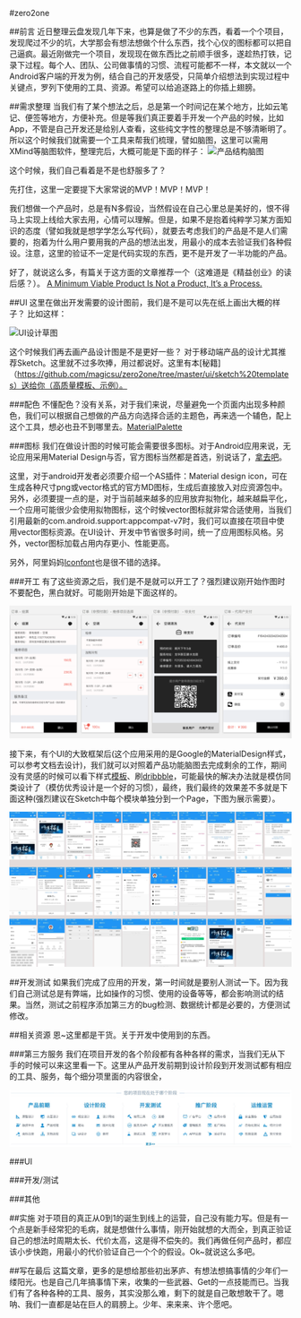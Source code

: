 #zero2one

##前言
近日整理云盘发现几年下来，也算是做了不少的东西，看着一个个项目，发现爬过不少的坑，大学那会有想法想做个什么东西，找个心仪的图标都可以把自己逼疯。最近刚做完一个项目，发现现在做东西比之前顺手很多，遂趁热打铁，记录下过程。每个人、团队、公司做事情的习惯、流程可能都不一样，本文就以一个Android客户端的开发为例，结合自己的开发感受，只简单介绍想法到实现过程中关键点，罗列下使用的工具、资源。希望可以给追逐路上的你插上翅膀。


##需求整理
当我们有了某个想法之后，总是第一个时间记在某个地方，比如云笔记、便签等地方，方便补充。但是等我们真正要着手开发一个产品的时候，比如App，不管是自己开发还是给别人查看，这些纯文字性的整理总是不够清晰明了。所以这个时候我们就需要一个工具来帮我们梳理，譬如脑图，这里可以需用XMind等脑图软件，整理完后，大概可能是下面的样子：
![产品结构脑图](http://upload-images.jianshu.io/upload_images/1694733-33c05012c990e4ad.png?imageMogr2/auto-orient/strip%7CimageView2/2/w/1240)

这个时候，我们自己看着是不是也舒服多了？

先打住，这里一定要提下大家常说的MVP！MVP！MVP！

我们想做一个产品时，总是有N多假设，当然假设在自己心里总是美好的，恨不得马上实现上线给大家去用，心情可以理解。但是，如果不是抱着纯粹学习某方面知识的态度（譬如我就是想学学怎么写代码），就要去考虑我们的产品是不是人们需要的，抱着为什么用户要用我的产品的想法出发，用最小的成本去验证我们各种假设。注意，这里的验证不一定是代码实现的东西，更不是开发了一半功能的产品。

好了，就说这么多，有篇关于这方面的文章推荐一个（这难道是《精益创业》的读后感？）。
[A Minimum Viable Product Is Not a Product, It’s a Process.](http://blog.ycombinator.com/minimum-viable-product-process/)


##UI
这里在做出开发需要的设计图前，我们是不是可以先在纸上画出大概的样子？
比如这样：

![UI设计草图](http://image.woshipm.com/wp-files/2017/01/rwJt7onh7CxhFMNilA9n.png)

这个时候我们再去画产品设计图是不是更好一些？
对于移动端产品的设计尤其推荐Sketch。这里就不过多吹捧，用过都说好。这里有本[秘籍]（https://github.com/magicsu/zero2one/tree/master/ui/sketch%20templates）送给你（高质量模板、示例）。

###配色
不懂配色？没有关系，对于我们来说，尽量避免一个页面内出现多种颜色，我们可以根据自己想做的产品方向选择合适的主题色，再来选一个辅色，配上这个工具，想必也丑不到哪里去。[MaterialPalette](https://www.materialpalette.com/light-blue/blue)

###图标
我们在做设计图的时候可能会需要很多图标。对于Android应用来说，无论应用采用Material Design与否，官方图标当然都是首选，别说话了，[拿去吧](https://github.com/google/material-design-icons)。

这里，对于android开发者必须要介绍一个AS插件：Material design icon，可在生成各种尺寸png或vector格式的官方MD图标，生成后直接放入对应资源包中。另外，必须要提一点的是，对于当前越来越多的应用放弃拟物化，越来越扁平化，一个应用可能很少会使用拟物图标，这个时候vector图标就非常合适使用，当我们引用最新的com.android.support:appcompat-v7时，我们可以直接在项目中使用vector图标资源。在UI设计、开发中节省很多时间，统一了应用图标风格。另外，vector图标加载占用内存更小、性能更高。

另外，阿里妈妈[Iconfont](http://www.iconfont.cn/)也是很不错的选择。

###开工
有了这些资源之后，我们是不是就可以开工了？强烈建议刚开始作图时不要配色，黑白就好。可能刚开始是下面这样的。

![UI设计草图](https://github.com/magicsu/zero2one/blob/master/images/sketch.png?raw=true)

接下来，有个UI的大致框架后(这个应用采用的是Google的MaterialDesign样式，可以参考文档去设计)，我们就可以对照着产品功能脑图去完成剩余的工作，期间没有灵感的时候可以看下样式[模板](https://github.com/magicsu/zero2one/tree/master/ui/sketch%20templates)、刷[dribbble](https://dribbble.com/)，可能最快的解决办法就是模仿同类设计了（模仿优秀设计是一个好的习惯），最终，我们最终的效果差不多就是下面这种(强烈建议在Sketch中每个模块单独分到一个Page，下图为展示需要）。

![UI设计完成稿](https://github.com/magicsu/zero2one/blob/master/images/sketch_completed.jpg?raw=true)

##开发测试
如果我们完成了应用的开发，第一时间就是要别人测试一下。因为我们自己测试总是有弊端，比如操作的习惯、使用的设备等等，都会影响测试的结果。当然，测试之前程序添加第三方的bug检测、数据统计都是必要的，方便测试修改。


##相关资源
恩~这里都是干货。关于开发中使用到的东西。

###第三方服务
我们在项目开发的各个阶段都有各种各样的需求，当我们无从下手的时候可以来这里看一下。这里从产品开发前期到设计阶段到开发测试都有相应的工具、服务，每个细分项里面的内容很全，

![DevStore](https://github.com/magicsu/zero2one/blob/master/images/dev_store.jpeg?raw=true)

###UI

###开发/测试

###其他

##实施
对于项目的真正从0到1的诞生到线上的运营，自己没有能力写。但是有一个点是新手经常犯的毛病，就是想做什么事情，刚开始就想的大而全，到真正验证自己的想法时周期太长、代价太高，这是得不偿失的。我们再做任何产品时，都应该小步快跑，用最小的代价验证自己一个个的假设。Ok~就说这么多吧。

##写在最后
这篇文章，更多的是想给那些初出茅庐、有想法想搞事情的少年们一缕阳光。也是自己几年搞事情下来，收集的一些武器、Get的一点技能而已。当我们有了各种各种的工具、服务，其实没那么难，剩下的就是自己敢想敢干了。嗯呐、我们一直都是站在巨人的肩膀上。少年、来来来、许个愿吧。